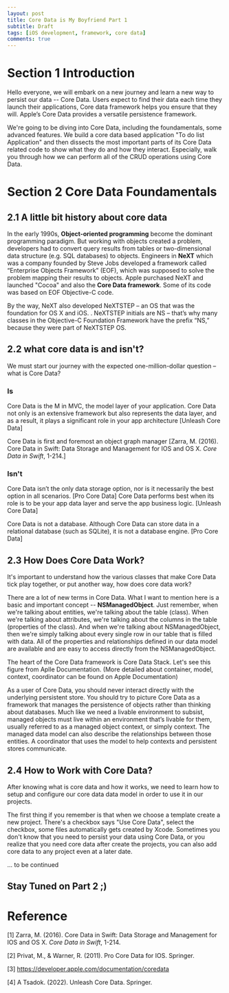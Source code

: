 ```yaml
---
layout: post
title: Core Data is My Boyfriend Part 1
subtitle: Draft
tags: [iOS development, framework, core data]
comments: true
---
```


# Section 1 Introduction

Hello everyone,  we will embark on a new journey and learn a new way to persist our data -- Core Data. Users expect to find their data each time they launch their applications, Core data framework helps you ensure that they will. Apple’s Core Data provides a versatile persistence framework.

We're going to be diving into Core Data, including the foundamentals, some advanced features.  We build a core data based application "To do list Application" and then dissects the most important parts of its Core Data related code to show what they do and how they interact. Especially, walk you through how we can perform all of the CRUD operations using Core Data. 

# Section 2 Core Data Foundamentals

## 2.1 A little bit history about core data

In the early 1990s, **Object-oriented programming** become the dominant programming paradigm. But working with objects created a problem, developers had to convert query results from tables or two-dimensional data structure (e.g. SQL databases) to objects. Engineers in **NeXT** which was a company founded by Steve Jobs developed a framework called “Enterprise Objects Framework” (EOF), which was supposed to solve the problem mapping their results to objects. Apple purchased NeXT and launched "Cocoa" and also the **Core Data framework**. Some of its code was based on EOF Objective-C code. 

By the way, NeXT also developed NeXTSTEP – an OS that was the foundation for OS X and iOS. . NeXTSTEP initials are NS – that’s why many classes in the Objective-C Foundation Framework have the prefix “NS,” because they were part of NeXTSTEP OS.

## 2.2 what core data is and isn't?

We must start our journey with the expected one-million-dollar question –
what is Core Data?

### Is

Core Data is the M in MVC, the model layer of your application. Core Data not only is an extensive framework but also represents the data layer, and as a result, it plays a significant role in your app architecture [Unleash Core Data]

Core Data is first and foremost an object graph manager [Zarra, M. (2016). Core Data in Swift: Data Storage and Management for IOS and OS X. *Core Data in Swift*, 1-214.]

### Isn't

Core Data isn’t the only data storage option, nor is it necessarily the best option in all scenarios. [Pro Core Data] Core Data performs best when its role is to be your app data layer and serve the app business logic. [Unleash Core Data]

Core Data is not a database. Although Core Data can store data in a relational database (such as SQLite), it is not a database engine. [Pro Core Data] 

## 2.3 How Does Core Data Work?

It's important to understand how the various classes that make Core Data tick play together, or put another way, how does core data work? 

There are a lot of new terms in Core Data. What I want to mention here is a basic and important concept -- **NSManagedObject**. Just remember, when we're talking about entities, we're talking about the table (class). When we're talking about attributes,  we're talking about the columns in the table (properties of the class). And when we're talking about NSManagedObject, then we're simply talking about every single row in our table that is filled with data. All of the properties and relationships defined in our data model are available and are easy to access directly from the NSManagedObject.

The heart of the Core Data framework is Core Data Stack. Let's see this figure from Aplle Documentation. (More detailed about container, model, context, coordinator can be found on Apple Documentation)

As a user of Core Data, you should never interact directly with the underlying persistent store. You should try to picture Core Data as a framework that manages the persistence of objects rather than thinking about databases. Much like we need a livable environment to subsist, managed objects must live within an environment that’s livable for them, usually referred to as a managed object context, or simply context. The managed data model can also describe the relationships between those entities. A coordinator that uses the model to help contexts and persistent stores communicate.

## 2.4 How to Work with Core Data?

After knowing what is core data and how it works,  we need to learn how to setup and configure our core data data model in order to use it in our projects.

The first thing if you remember is that when we choose a template create a new project.  There's a checkbox says "Use Core Data", select the checkbox, some files automatically gets created by Xcode. Sometimes you don't know that you need to persist your data using Core Data, or you realize that you need core data after create the projects, you can also add core data to any project even at a later date.

... to be continued

## Stay Tuned on Part 2 ;)

# Reference

[1] Zarra, M. (2016). Core Data in Swift: Data Storage and Management for IOS and OS X. *Core Data in Swift*, 1-214.

[2] Privat, M., & Warner, R. (2011). Pro Core Data for IOS. Springer.

[3]  https://developer.apple.com/documentation/coredata

[4] A Tsadok. (2022). Unleash Core Data. Springer.
